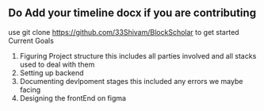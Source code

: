 ## Do Add your timeline docx if you are contributing
use git clone https://github.com/33Shivam/BlockScholar to get started
Current Goals 
1. Figuring Project structure this includes all parties involved and all stacks used to deal with them
2. Setting up backend
3. Documenting devlpoment stages this included any errors we maybe facing
4. Designing the frontEnd on figma


